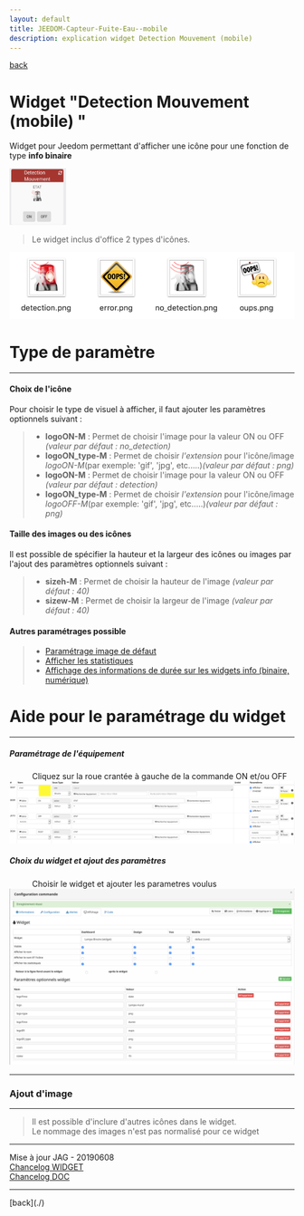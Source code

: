 ```yaml
---
layout: default
title: JEEDOM-Capteur-Fuite-Eau--mobile
description: explication widget Detection Mouvement (mobile) 
---
```

[back](./)
# Widget "Detection Mouvement (mobile) " 

Widget pour Jeedom permettant d'afficher une icône pour une fonction de type <b>info binaire</b>
<p><img src="Img/RESULTAT - JEEDOM-Detection-Mouvement--Mobile.png" alt="Resultat" width="100" height="100"/></p>
<blockquote>
Le widget inclus d'office 2 types d'icônes.
</blockquote>

<p><img src="Img/VISUEL - JEEDOM-Detection-Mouvement.png" alt="Visuels" /></p>

<h1 id="Type de paramètre">Type de paramètre</h1>
<hr />
<h4 id="Logo">Choix de l'icône</h4>
Pour choisir le type de visuel à afficher, il faut ajouter les paramètres optionnels suivant :
<blockquote>
        <ul>
            <li><b>logoON-M</b> : Permet de choisir l'image pour la valeur ON ou OFF <i>(valeur par défaut : no_detection)</i></li>
            <li><b>logoON_type-M</b> : Permet de choisir <i>l'extension</i> pour l'icône/image <i>logoON-M</i>(par exemple: 'gif', 'jpg', etc.....)<i>(valeur par défaut : png)</i></li>
            <li><b>logoON-M</b> : Permet de choisir l'image pour la valeur ON ou OFF <i>(valeur par défaut : detection)</i></li>
            <li><b>logoON_type-M</b> : Permet de choisir <i>l'extension</i> pour l'icône/image <i>logoOFF-M</i>(par exemple: 'gif', 'jpg', etc.....)<i>(valeur par défaut : png)</i></li>
        </ul>
</blockquote>

<h4 id="TaIlle">Taille des images ou des icônes</h4>
Il est possible de spécifier la hauteur et la largeur des icônes ou images par l'ajout des paramètres optionnels suivant :
<blockquote>
        <ul>
            <li><b>sizeh-M</b> : Permet de choisir la hauteur de l'image <i>(valeur par défaut : 40)</i></li>
            <li><b>sizew-M</b> : Permet de choisir la largeur de l'image <i>(valeur par défaut : 40)</i></li>
        </ul>
</blockquote>

<h4 id="Error">Autres paramétrages possible</h4>
<blockquote>
        <ul>
            <li><a href="JEEDOM-AIDE-Error.html">Paramétrage image de défaut</a></li>
            <li><a href="JEEDOM-AIDE-STATS.html">Afficher les statistiques</a></li>
            <li><a href="JEEDOM-AIDE-STATS TEMPS.html">Affichage des informations de durée sur les widgets info (binaire, numérique)</a></li>
        </ul>
</blockquote>

<h1 id="Aide Paramétrage">Aide pour le paramétrage du widget</h1>
<hr />
<h5 id="header-5">Paramétrage de l'équipement</h5>
<dl>
    <dd>Cliquez sur la roue crantée à gauche de la commande ON et/ou OFF</dd>
    <img src="Img/JEEDOM-Lampe-Binaire-Acces.png" alt="Access"/>
</dl>

<h5 id="header-5">Choix du widget et ajout des paramètres</h5>
<dl>
    <dd>Choisir le widget et ajouter les parametres voulus</dd>
    <img src="Img/JEEDOM-Lampe-Binaire-Configuration.png" alt="Configuration"/>
</dl>

<hr />
<h3 id="Add img">Ajout d'image</h3>
<hr />
<blockquote>
        Il est possible d'inclure d'autres icônes dans le widget.<br/>
        Le nommage des images n'est pas normalisé pour ce widget
</blockquote>

<hr />
<dl>
    <dt>Mise à jour JAG - 20190608<br/>
    <a href="https://github.com/JEALG/JEEDOM-Detection-Mouvement--mobile/commits/master">Chancelog WIDGET</a><br/>
    <a href="https://github.com/JEALG/JEEDOM-Widget_JAG-doc/commits/master">Chancelog DOC</a></dt>
</dl>
<hr />
[back](./)